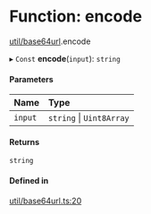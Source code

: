 # Function: encode

[util/base64url](../modules/util_base64url.md).encode

▸ `Const` **encode**(`input`): `string`

#### Parameters

| Name | Type |
| :------ | :------ |
| `input` | `string` \| `Uint8Array` |

#### Returns

`string`

#### Defined in

[util/base64url.ts:20](https://github.com/panva/jose/blob/v3.17.0/src/util/base64url.ts#L20)
